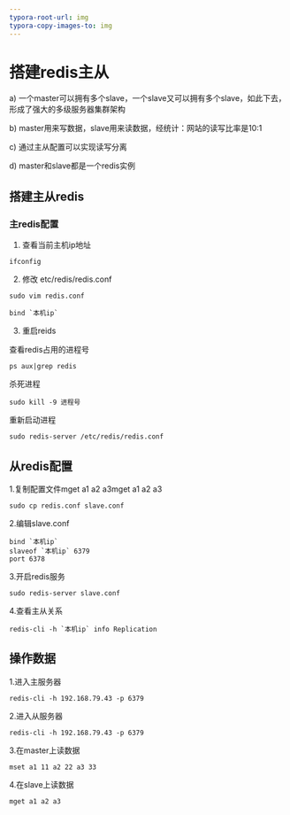 ```yaml
---
typora-root-url: img
typora-copy-images-to: img
---
```


# 搭建redis主从

a) ⼀个master可以拥有多个slave，⼀个slave⼜可以拥有多个slave，如此下去，形成了强⼤的多级服务器集群架构

b) master用来写数据，slave用来读数据，经统计：网站的读写比率是10:1

c) 通过主从配置可以实现读写分离

d) master和slave都是一个redis实例

## 搭建主从redis

### 主redis配置

1. 查看当前主机ip地址

```shell
ifconfig
```

2. 修改 etc/redis/redis.conf

```shell
sudo vim redis.conf

bind `本机ip`
```

3. 重启reids

查看redis占用的进程号

```shell
ps aux|grep redis
```

杀死进程

```shell
sudo kill -9 进程号
```

重新启动进程

```shell
sudo redis-server /etc/redis/redis.conf
```

## 从redis配置

1.复制配置文件mget a1 a2 a3mget a1 a2 a3

```shell
sudo cp redis.conf slave.conf
```

2.编辑slave.conf

```shell
bind `本机ip`
slaveof `本机ip` 6379
port 6378
```

3.开启redis服务

```shell
sudo redis-server slave.conf
```

4.查看主从关系

```shell
redis-cli -h `本机ip` info Replication
```



## 操作数据

1.进入主服务器

```shell
redis-cli -h 192.168.79.43 -p 6379
```

2.进入从服务器

```shell
redis-cli -h 192.168.79.43 -p 6379
```

3.在master上读数据

```shell
mset a1 11 a2 22 a3 33
```

4.在slave上读数据

```shell
mget a1 a2 a3
```
